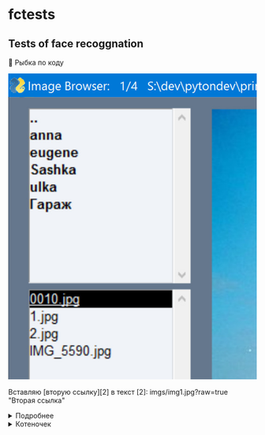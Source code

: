 # fctests
## Tests of face recoggnation

:blowfish: Рыбка по коду
    
![Текст для изображения, который обычно не виден](imgs/img1.jpg?raw=true "Короткая ссылка")

Вставляю [вторую ссылку][2] в текст
[2]: imgs/img1.jpg?raw=true "Вторая ссылка"

<details><summary>Подробнее</summary>

Скрытый текст

![Текст для изображения, который обычно не виден](https://github.com/rejgan318/fctests/blob/master/imgs/img1.jpg?raw=true "Полная ссылка")

</details>

<details><summary>Котеночек</summary>

[![Кртеночек введите сюда описание изображения][1]][1]
 
[1]: https://i.stack.imgur.com/AKtls.jpg 
 
</details>
